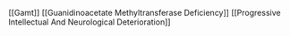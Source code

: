 [[Gamt]]
[[Guanidinoacetate Methyltransferase Deficiency]]
[[Progressive Intellectual And Neurological Deterioration]]
